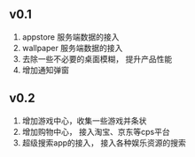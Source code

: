 ## v0.1
1. appstore 服务端数据的接入
2. wallpaper 服务端数据的接入
3. 去除一些不必要的桌面模糊， 提升产品性能
4. 增加通知弹窗

## v0.2
1. 增加游戏中心，收集一些游戏并条状
2. 增加购物中心， 接入淘宝、京东等cps平台
3. 超级搜索app的接入， 接入各种娱乐资源的搜索